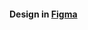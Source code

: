 #### Design in [Figma](https://www.figma.com/file/FfKhMI17KMCp36y2c0jT7Y/Knitting-Blog?node-id=0%3A1)
